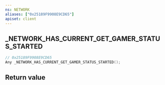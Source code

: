 ```yaml
---
ns: NETWORK
aliases: ["0x25189F9908E9CD65"]
apiset: client
---
```

## _NETWORK_HAS_CURRENT_GET_GAMER_STATUS_STARTED

```c
// 0x25189F9908E9CD65
Any _NETWORK_HAS_CURRENT_GET_GAMER_STATUS_STARTED();
```



## Return value